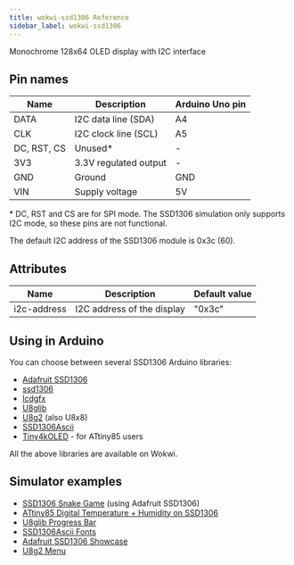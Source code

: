 ```yaml
---
title: wokwi-ssd1306 Reference
sidebar_label: wokwi-ssd1306
---
```


Monochrome 128x64 OLED display with I2C interface

<wokwi-ssd1306 />

## Pin names

| Name        | Description           | Arduino Uno pin |
| ----------- | --------------------- | --------------- |
| DATA        | I2C data line (SDA)   | A4              |
| CLK         | I2C clock line (SCL)  | A5              |
| DC, RST, CS | Unused\*              | -               |
| 3V3         | 3.3V regulated output | -               |
| GND         | Ground                | GND             |
| VIN         | Supply voltage        | 5V              |

\* DC, RST and CS are for SPI mode. The SSD1306 simulation only supports I2C mode, so these pins are not functional.

The default I2C address of the SSD1306 module is 0x3c (60).

## Attributes

| Name        | Description                | Default value |
| ----------- | -------------------------- | ------------- |
| i2c-address | I2C address of the display | "0x3c"        |

## Using in Arduino

You can choose between several SSD1306 Arduino libraries:

- [Adafruit SSD1306](https://wokwi.com/arduino/libraries/Adafruit_SSD1306)
- [ssd1306](https://wokwi.com/arduino/libraries/ssd1306)
- [lcdgfx](https://wokwi.com/arduino/libraries/lcdgfx)
- [U8glib](https://github.com/olikraus/u8glib)
- [U8g2](https://github.com/olikraus/u8g2) (also U8x8)
- [SSD1306Ascii](https://github.com/greiman/SSD1306Ascii)
- [Tiny4kOLED](https://www.arduino.cc/reference/en/libraries/tiny4koled/) - for ATtiny85 users

All the above libraries are available on Wokwi.

## Simulator examples

- [SSD1306 Snake Game](https://wokwi.com/arduino/projects/296135008348799496) (using Adafruit SSD1306)
- [ATtiny85 Digital Temperature + Humidity on SSD1306](https://wokwi.com/arduino/projects/292900020514980360)
- [U8glib Progress Bar](https://wokwi.com/arduino/projects/286806448514531852)
- [SSD1306Ascii Fonts](https://wokwi.com/arduino/projects/291197274604700168)
- [Adafruit SSD1306 Showcase](https://wokwi.com/arduino/libraries/Adafruit_SSD1306/ssd1306_128x64_i2c)
- [U8g2 Menu](https://wokwi.com/arduino/projects/291572875238834696)
